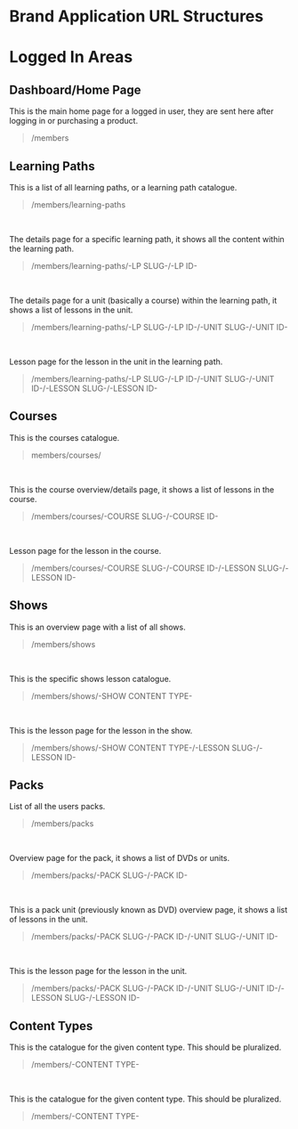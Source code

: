 # Brand Application URL Structures

# Logged In Areas


## Dashboard/Home Page

This is the main home page for a logged in user, they are sent here after logging in or purchasing a product.
> /members


## Learning Paths

This is a list of all learning paths, or a learning path catalogue.
> /members/learning-paths

</br>

The details page for a specific learning path, it shows all the content within the learning path.
> /members/learning-paths/-LP SLUG-/-LP ID-

</br>

The details page for a unit (basically a course) within the learning path, it shows a list of lessons in the unit.
> /members/learning-paths/-LP SLUG-/-LP ID-/-UNIT SLUG-/-UNIT ID-

</br>

Lesson page for the lesson in the unit in the learning path.
> /members/learning-paths/-LP SLUG-/-LP ID-/-UNIT SLUG-/-UNIT ID-/-LESSON SLUG-/-LESSON ID-


## Courses

This is the courses catalogue.
> members/courses/

</br>

This is the course overview/details page, it shows a list of lessons in the course.
> /members/courses/-COURSE SLUG-/-COURSE ID-

</br>

Lesson page for the lesson in the course.
> /members/courses/-COURSE SLUG-/-COURSE ID-/-LESSON SLUG-/-LESSON ID-


## Shows

This is an overview page with a list of all shows.
> /members/shows

</br>

This is the specific shows lesson catalogue.
> /members/shows/-SHOW CONTENT TYPE-

</br>

This is the lesson page for the lesson in the show. </br>
> /members/shows/-SHOW CONTENT TYPE-/-LESSON SLUG-/-LESSON ID-


## Packs

List of all the users packs.
> /members/packs

</br>

Overview page for the pack, it shows a list of DVDs or units.
> /members/packs/-PACK SLUG-/-PACK ID-

</br>

This is a pack unit (previously known as DVD) overview page, it shows a list of lessons in the unit.
> /members/packs/-PACK SLUG-/-PACK ID-/-UNIT SLUG-/-UNIT ID-

</br>

This is the lesson page for the lesson in the unit.
> /members/packs/-PACK SLUG-/-PACK ID-/-UNIT SLUG-/-UNIT ID-/-LESSON SLUG-/-LESSON ID-


## Content Types

This is the catalogue for the given content type. This should be pluralized.
> /members/-CONTENT TYPE-

</br>

This is the catalogue for the given content type. This should be pluralized.</br>
> /members/-CONTENT TYPE-
